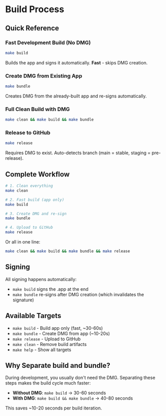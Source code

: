 # Build Process

## Quick Reference

### Fast Development Build (No DMG)
```bash
make build
```
Builds the app and signs it automatically. **Fast** - skips DMG creation.

### Create DMG from Existing App
```bash
make bundle
```
Creates DMG from the already-built app and re-signs automatically.

### Full Clean Build with DMG
```bash
make clean && make build && make bundle
```

### Release to GitHub
```bash
make release
```
Requires DMG to exist. Auto-detects branch (main = stable, staging = pre-release).

## Complete Workflow

```bash
# 1. Clean everything
make clean

# 2. Fast build (app only)
make build

# 3. Create DMG and re-sign
make bundle

# 4. Upload to GitHub
make release
```

Or all in one line:
```bash
make clean && make build && make bundle && make release
```

## Signing

All signing happens automatically:
- `make build` signs the .app at the end
- `make bundle` re-signs after DMG creation (which invalidates the signature)

## Available Targets

- `make build` - Build app only (fast, ~30-60s)
- `make bundle` - Create DMG from app (~10-20s)
- `make release` - Upload to GitHub
- `make clean` - Remove build artifacts
- `make help` - Show all targets

## Why Separate build and bundle?

During development, you usually don't need the DMG. Separating these steps makes the build cycle much faster:

- **Without DMG**: `make build` → 30-60 seconds
- **With DMG**: `make build && make bundle` → 40-80 seconds

This saves ~10-20 seconds per build iteration.

